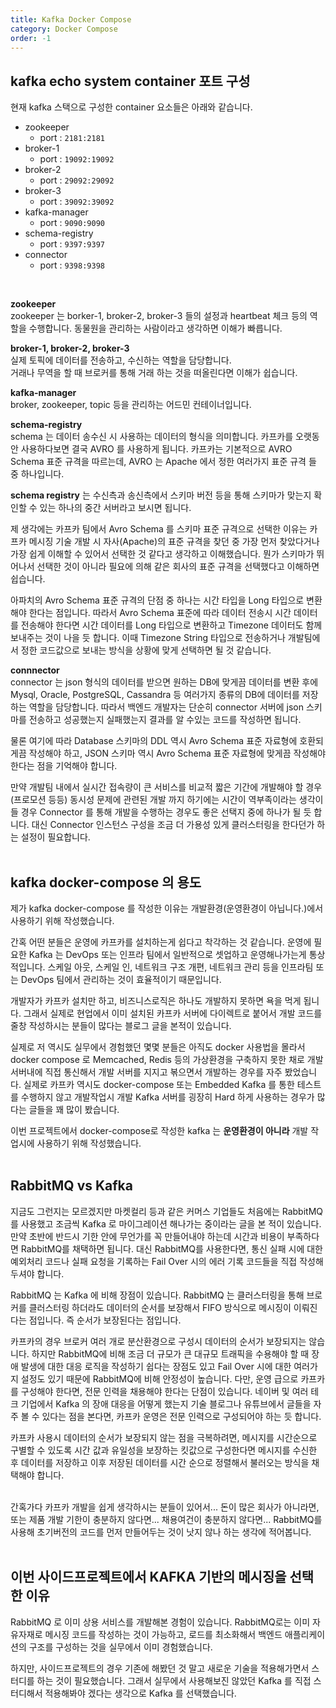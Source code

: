 ```yaml
---
title: Kafka Docker Compose
category: Docker Compose
order: -1
---
```


## kafka echo system container 포트 구성

현재 kafka 스택으로 구성한 container 요소들은 아래와 같습니다.
- zookeeper 
  - port : `2181:2181`
- broker-1
  - port : `19092:19092`
- broker-2
  - port : `29092:29092`
- broker-3
  - port : `39092:39092`
- kafka-manager
  - port : `9090:9090`
- schema-registry
  - port : `9397:9397`
- connector
  - port : `9398:9398`
<br>

**zookeeper**<br>
zookeeper 는 borker-1, broker-2, broker-3 들의 설정과 heartbeat 체크 등의 역할을 수행합니다. 동물원을 관리하는 사람이라고 생각하면 이해가 빠릅니다.<br>

**broker-1, broker-2, broker-3**<br>
실제 토픽에 데이터를 전송하고, 수신하는 역할을 담당합니다.<br>
거래나 무역을 할 때 브로커를 통해 거래 하는 것을 떠올린다면 이해가 쉽습니다.<br>

**kafka-manager**<br>
broker, zookeeper, topic 등을 관리하는 어드민 컨테이너입니다.<br>

**schema-registry**<br>
schema 는 데이터 송수신 시 사용하는 데이터의 형식을 의미합니다. 카프카를 오랫동안 사용하다보면 결국 AVRO 를 사용하게 됩니다. 카프카는 기본적으로 AVRO Schema 표준 규격을 따르는데, AVRO 는 Apache 에서 정한 여러가지 표준 규격 들 중 하나입니다. <br>

**schema registry** 는 수신측과 송신측에서 스키마 버전 등을 통해 스키마가 맞는지 확인할 수 있는 하나의 중간 서버라고 보시면 됩니다. <br>

제 생각에는 카프카 팀에서 Avro Schema 를 스키마 표준 규격으로 선택한 이유는 카프카 메시징 기술 개발 시 자사(Apache)의 표준 규격을 찾던 중 가장 먼저 찾았다거나 가장 쉽게 이해할 수 있어서 선택한 것 같다고 생각하고 이해했습니다. 뭔가 스키마가 뛰어나서 선택한 것이 아니라 필요에 의해 같은 회사의 표준 규격을 선택했다고 이해하면 쉽습니다.<br>

아파치의 Avro Schema 표준 규격의 단점 중 하나는 시간 타입을 Long 타입으로 변환해야 한다는 점입니다. 따라서 Avro Schema 표준에 따라 데이터 전송시 시간 데이터를 전송해야 한다면 시간 데이터를 Long 타입으로 변환하고 Timezone 데이터도 함께 보내주는 것이 나을 듯 합니다. 이때 Timezone String 타입으로 전송하거나 개발팀에서 정한 코드값으로 보내는 방식을 상황에 맞게 선택하면 될 것 같습니다.
<br>

**connnector**<br>
connector 는 json 형식의 데이터를 받으면 원하는 DB에 맞게끔 데이터를 변환 후에 Mysql, Oracle, PostgreSQL, Cassandra 등 여러가지 종류의 DB에 데이터를 저장하는 역할을 담당합니다. 따라서 백엔드 개발자는 단순히 connector 서버에 json 스키마를 전송하고 성공했는지 실패했는지 결과를 알 수있는 코드를 작성하면 됩니다.<br>

물론 여기에 따라 Database 스키마의 DDL 역시 Avro Schema 표준 자료형에 호환되게끔 작성해야 하고, JSON 스키마 역시 Avro Schema 표준 자료형에 맞게끔 작성해야 한다는 점을 기억해야 합니다.<br>

만약 개발팀 내에서 실시간 접속량이 큰 서비스를 비교적 짧은 기간에 개발해야 할 경우 (프로모션 등등) 동시성 문제에 관련된 개발 까지 하기에는 시간이 역부족이라는 생각이 들 경우 Connector 를 통해 개발을 수행하는 경우도 좋은 선택지 중에 하나가 될 듯 합니다. 대신 Connector 인스턴스 구성을 조금 더 가용성 있게 클러스터링을 한다던가 하는 설정이 필요합니다.<br>
<br>


## kafka docker-compose 의 용도
제가 kafka docker-compose 를 작성한 이유는 개발환경(운영환경이 아닙니다.)에서 사용하기 위해 작성했습니다.<br>

간혹 어떤 분들은 운영에 카프카를 설치하는게 쉽다고 착각하는 것 같습니다. 운영에 필요한 Kafka 는 DevOps 또는 인프라 팀에서 일반적으로 셋업하고 운영해나가는게 통상적입니다. 스케일 아웃, 스케일 인, 네트워크 구조 개편, 네트워크 관리 등을 인프라팀 또는 DevOps 팀에서 관리하는 것이 효율적이기 때문입니다.<br>

개발자가 카프카 설치만 하고, 비즈니스로직은 하나도 개발하지 못하면 욕을 먹게 됩니다. 그래서 실제로 현업에서 이미 설치된 카프카 서버에 다이렉트로 붙어서 개발 코드를 줄창 작성하시는 분들이 많다는 블로그 글을 본적이 있습니다.<br>

실제로 저 역시도 실무에서 경험했던 몇몇 분들은 아직도 docker 사용법을 몰라서 docker compose 로 Memcached, Redis 등의 가상환경을 구축하지 못한 채로 개발 서버내에 직접 통신해서 개발 서버를 지지고 볶으면서 개발하는 경우를 자주 봤었습니다. 실제로 카프카 역시도 docker-compose 또는 Embedded Kafka 를 통한 테스트를 수행하지 않고 개발작업시 개발 Kafka 서버를 굉장히 Hard 하게 사용하는 경우가 많다는 글들을 꽤 많이 봤습니다.<br>

이번 프로젝트에서 docker-compose로 작성한 kafka 는 **운영환경이 아니라** 개발 작업시에 사용하기 위해 작성했습니다.<br>
<br>

## RabbitMQ vs Kafka
지금도 그런지는 모르겠지만 마켓컬리 등과 같은 커머스 기업들도 처음에는 RabbitMQ를 사용했고 조금씩 Kafka 로 마이그레이션 해나가는 중이라는 글을 본 적이 있습니다. 만약 초반에 반드시 기한 안에 무언가를 꼭 만들어내야 하는데 시간과 비용이 부족하다면 RabbitMQ를 채택하면 됩니다. 대신 RabbitMQ를 사용한다면, 통신 실패 시에 대한 예외처리 코드나 실패 요청을 기록하는 Fail Over 시의 에러 기록 코드들을 직접 작성해두셔야 합니다.<br>

RabbitMQ 는 Kafka 에 비해 장점이 있습니다. RabbitMQ 는 클러스터링을 통해 브로커를 클러스터링 하더라도 데이터의 순서를 보장해서 FIFO 방식으로 메시징이 이뤄진다는 점입니다. 즉 순서가 보장된다는 점입니다.<br>

카프카의 경우 브로커 여러 개로 분산환경으로 구성시 데이터의 순서가 보장되지는 않습니다. 하지만 RabbitMQ에 비해 조금 더 규모가 큰 대규모 트래픽을 수용해야 할 때 장애 발생에 대한 대응 로직을 작성하기 쉽다는 장점도 있고 Fail Over 시에 대한 여러가지 설정도 있기 때문에 RabbitMQ에 비해 안정성이 높습니다. 다만, 운영 급으로 카프카를 구성해야 한다면, 전문 인력을 채용해야 한다는 단점이 있습니다. 네이버 및 여러 테크 기업에서 Kafka 의 장애 대응을 어떻게 했는지 기술 블로그나 유튜브에서 글들을 자주 볼 수 있다는 점을 본다면, 카프카 운영은 전문 인력으로 구성되어야 하는 듯 합니다.<br>

카프카 사용시 데이터의 순서가 보장되지 않는 점을 극복하려면, 메시지를 시간순으로 구별할 수 있도록 시간 값과 유일성을 보장하는 킷값으로 구성한다면 메시지를 수신한 후 데이터를 저장하고 이후 저장된 데이터를 시간 순으로 정렬해서 불러오는 방식을 채택해야 합니다.<br>
<br>

간혹가다 카프카 개발을 쉽게 생각하시는 분들이 있어서... 돈이 많은 회사가 아니라면, 또는 제품 개발 기한이 충분하지 않다면... 채용여건이 충분하지 않다면... RabbitMQ를 사용해 초기버전의 코드를 먼저 만들어두는 것이 낫지 않나 하는 생각에 적어봅니다.<br>
<br>

## 이번 사이드프로젝트에서 KAFKA 기반의 메시징을 선택한 이유
RabbitMQ 로 이미 상용 서비스를 개발해본 경험이 있습니다. RabbitMQ로는 이미 자유자재로 메시징 코드를 작성하는 것이 가능하고, 로드를 최소화해서 백엔드 애플리케이션의 구조를 구성하는 것을 실무에서 이미 경험했습니다.<br>

하지만, 사이드프로젝트의 경우 기존에 해봤던 것 말고 새로운 기술을 적용해가면서 스터디를 하는 것이 필요했습니다. 그래서 실무에서 사용해보진 않았던 Kafka 를 직접 스터디해서 적용해봐야 겠다는 생각으로 Kafka 를 선택했습니다.<br>
<br>

